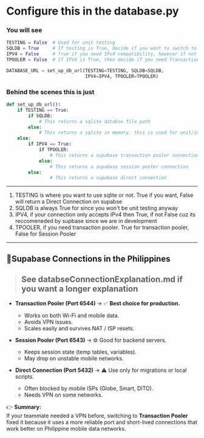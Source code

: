 # Configure this in the database.py

### You will see 
```python
TESTING = False  # Used for unit testing
SQLDB = True     # If testing is True, decide if you want to switch to a sqlite(True) instead of memory 
IPV4 = False     # True if you need IPv4 compatibility, however if not set it to false as it is recommended by Supabase
TPOOLER = False  # If IPV4 is True, then decide if you need Transaction_Pooler(True) or Session_Pooler(False)

DATABASE_URL = set_up_db_url(TESTING=TESTING, SQLDB=SQLDB,
                             IPV4=IPV4, TPOOLER=TPOOLER)
```

### Behind the scenes this is just
```python
def set_up_db_url():
    if TESTING == True:
        if SQLDB:
            # This returns a sqlite databse file path
        else: 
            # This returns a sqlite in memory. this is used for unit/integration testing
    else:
        if IPV4 == True:
            if TPOOLER:
                # This returns a supabase transaction pooler connection
            else:
                # This returns a supabase session pooler connection
        else:
                # This returns a supabase direct connection
```

---

1. TESTING is where you want to use sqlite or not. True if you want, False will return a Direct Connection on supabse
2. SQLDB is always True for since you won't be unit testing anyway
3. IPV4, if your connection only accepts IPv4 then True, if not False cuz its reccomeneded by supbase since we are in development
4. TPOOLER, if you need transaction pooler. True for transaction pooler, False for Session Pooler
---

## 🧠Supabase Connections in the Philippines
> ## See databseConnectionExplanation.md if you want a longer explanation

- **Transaction Pooler (Port 6544)** → ✅ **Best choice for production.**
  - Works on both Wi-Fi and mobile data.
  - Avoids VPN issues.
  - Scales easily and survives NAT / ISP resets.

- **Session Pooler (Port 6543)** → ⚙️ Good for backend servers.
  - Keeps session state (temp tables, variables).
  - May drop on unstable mobile networks.

- **Direct Connection (Port 5432)** → ⚠️ Use only for migrations or local scripts.
  - Often blocked by mobile ISPs (Globe, Smart, DITO).
  - Needs VPN on some networks.

👉 **Summary:**  
If your teammate needed a VPN before, switching to **Transaction Pooler** fixed it because it uses a more reliable port and short-lived connections that work better on Philippine mobile data networks.

